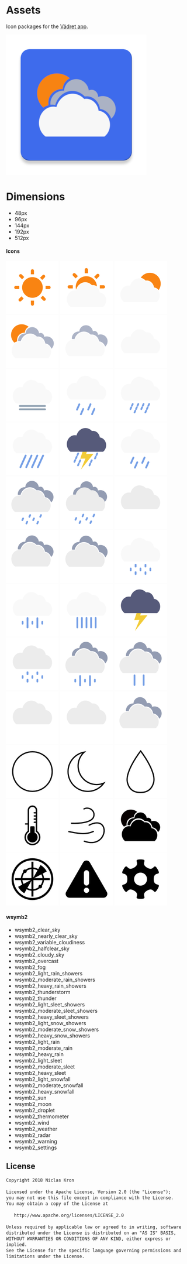 # Assets
Icon packages for the [Vädret app](https://github.com/vadret/android).

![Vädret](https://raw.githubusercontent.com/vadret/assets/master/dist/ic_launcher-web.png)

# Dimensions

* 48px
* 96px
* 144px
* 192px
* 512px

#### Icons

![wsymb2_clear_sky.png](https://raw.githubusercontent.com/vadret/assets/master/dist/drawable-xhdpi/wsymb2_clear_sky.png)
![wsymb2_nearly_clear_sky.png](https://raw.githubusercontent.com/vadret/assets/master/dist/drawable-xhdpi/wsymb2_nearly_clear_sky.png)
![wsymb2_variable_cloudiness.png](https://raw.githubusercontent.com/vadret/assets/master/dist/drawable-xhdpi/wsymb2_variable_cloudiness.png)
![wsymb2_halfclear_sky.png](https://raw.githubusercontent.com/vadret/assets/master/dist/drawable-xhdpi/wsymb2_halfclear_sky.png)
![wsymb2_cloudy_sky.png](https://raw.githubusercontent.com/vadret/assets/master/dist/drawable-xhdpi/wsymb2_cloudy_sky.png)
![wsymb2_overcast.png](https://raw.githubusercontent.com/vadret/assets/master/dist/drawable-xhdpi/wsymb2_overcast.png)
![wsymb2_fog.png](https://raw.githubusercontent.com/vadret/assets/master/dist/drawable-xhdpi/wsymb2_fog.png)
![wsymb2_light_rain_showers.png](https://raw.githubusercontent.com/vadret/assets/master/dist/drawable-xhdpi/wsymb2_light_rain_showers.png)
![wsymb2_moderate_rain_showers.png](https://raw.githubusercontent.com/vadret/assets/master/dist/drawable-xhdpi/wsymb2_moderate_rain_showers.png)
![wsymb2_heavy_rain_showers.png](https://raw.githubusercontent.com/vadret/assets/master/dist/drawable-xhdpi/wsymb2_heavy_rain_showers.png)
![wsymb2_thunderstorm.png](https://raw.githubusercontent.com/vadret/assets/master/dist/drawable-xhdpi/wsymb2_thunderstorm.png)
![wsymb2_light_sleet_showers.png](https://raw.githubusercontent.com/vadret/assets/master/dist/drawable-xhdpi/wsymb2_light_sleet_showers.png)
![wsymb2_moderate_sleet_showers.png](https://raw.githubusercontent.com/vadret/assets/master/dist/drawable-xhdpi/wsymb2_moderate_sleet_showers.png)
![wsymb2_heavy_sleet_showers.png](https://raw.githubusercontent.com/vadret/assets/master/dist/drawable-xhdpi/wsymb2_heavy_sleet_showers.png)
![wsymb2_light_snow_showers.png](https://raw.githubusercontent.com/vadret/assets/master/dist/drawable-xhdpi/wsymb2_light_snow_showers.png)
![wsymb2_moderate_snow_showers.png](https://raw.githubusercontent.com/vadret/assets/master/dist/drawable-xhdpi/wsymb2_moderate_snow_showers.png)
![wsymb2_heavy_snow_showers.png](https://raw.githubusercontent.com/vadret/assets/master/dist/drawable-xhdpi/wsymb2_heavy_snow_showers.png)
![wsymb2_light_rain.png](https://raw.githubusercontent.com/vadret/assets/master/dist/drawable-xhdpi/wsymb2_light_rain.png)
![wsymb2_moderate_rain.png](https://raw.githubusercontent.com/vadret/assets/master/dist/drawable-xhdpi/wsymb2_moderate_rain.png)
![wsymb2_heavy_rain.png](https://raw.githubusercontent.com/vadret/assets/master/dist/drawable-xhdpi/wsymb2_heavy_rain.png)
![wsymb2_thunder.png](https://raw.githubusercontent.com/vadret/assets/master/dist/drawable-xhdpi/wsymb2_thunder.png)
![wsymb2_light_sleet.png](https://raw.githubusercontent.com/vadret/assets/master/dist/drawable-xhdpi/wsymb2_light_sleet.png)
![wsymb2_moderate_sleet.png](https://raw.githubusercontent.com/vadret/assets/master/dist/drawable-xhdpi/wsymb2_moderate_sleet.png)
![wsymb2_heavy_sleet.png](https://raw.githubusercontent.com/vadret/assets/master/dist/drawable-xhdpi/wsymb2_heavy_sleet.png)
![wsymb2_light_snowfall.png](https://raw.githubusercontent.com/vadret/assets/master/dist/drawable-xhdpi/wsymb2_light_snowfall.png)
![wsymb2_moderate_snowfall.png](https://raw.githubusercontent.com/vadret/assets/master/dist/drawable-xhdpi/wsymb2_moderate_snowfall.png)
![wsymb2_heavy_snowfall.png](https://raw.githubusercontent.com/vadret/assets/master/dist/drawable-xhdpi/wsymb2_heavy_snowfall.png)
![wsymb2_sun.png](https://raw.githubusercontent.com/vadret/assets/master/dist/drawable-xhdpi/wsymb2_sun.png)
![wsymb2_moon.png](https://raw.githubusercontent.com/vadret/assets/master/dist/drawable-xhdpi/wsymb2_moon.png)
![wsymb2_droplet.png](https://raw.githubusercontent.com/vadret/assets/master/dist/drawable-xhdpi/wsymb2_droplet.png)
![wsymb2_thermometer.png](https://raw.githubusercontent.com/vadret/assets/master/dist/drawable-xhdpi/wsymb2_thermometer.png)
![wsymb2_wind.png](https://raw.githubusercontent.com/vadret/assets/master/dist/drawable-xhdpi/wsymb2_wind.png)
![wsymb2_weather.png](https://raw.githubusercontent.com/vadret/assets/master/dist/drawable-xhdpi/wsymb2_weather.png)
![wsymb2_radar.png](https://raw.githubusercontent.com/vadret/assets/master/dist/drawable-xhdpi/wsymb2_radar.png)
![wsymb2_warning.png](https://raw.githubusercontent.com/vadret/assets/master/dist/drawable-xhdpi/wsymb2_warning.png)
![wsymb2_settings.png](https://raw.githubusercontent.com/vadret/assets/master/dist/drawable-xhdpi/wsymb2_settings.png)

#### wsymb2

- wsymb2_clear_sky
- wsymb2_nearly_clear_sky
- wsymb2_variable_cloudiness
- wsymb2_halfclear_sky
- wsymb2_cloudy_sky
- wsymb2_overcast
- wsymb2_fog
- wsymb2_light_rain_showers
- wsymb2_moderate_rain_showers
- wsymb2_heavy_rain_showers
- wsymb2_thunderstorm
- wsymb2_thunder
- wsymb2_light_sleet_showers
- wsymb2_moderate_sleet_showers
- wsymb2_heavy_sleet_showers
- wsymb2_light_snow_showers
- wsymb2_moderate_snow_showers
- wsymb2_heavy_snow_showers
- wsymb2_light_rain
- wsymb2_moderate_rain
- wsymb2_heavy_rain
- wsymb2_light_sleet
- wsymb2_moderate_sleet
- wsymb2_heavy_sleet
- wsymb2_light_snowfall
- wsymb2_moderate_snowfall
- wsymb2_heavy_snowfall
- wsymb2_sun
- wsymb2_moon
- wsymb2_droplet
- wsymb2_thermometer
- wsymb2_wind
- wsymb2_weather
- wsymb2_radar
- wsymb2_warning
- wsymb2_settings

## License

	Copyright 2018 Niclas Kron

	Licensed under the Apache License, Version 2.0 (the "License");
	you may not use this file except in compliance with the License.
	You may obtain a copy of the License at

	   http://www.apache.org/licenses/LICENSE_2.0

	Unless required by applicable law or agreed to in writing, software
	distributed under the License is distributed on an "AS IS" BASIS,
	WITHOUT WARRANTIES OR CONDITIONS OF ANY KIND, either express or implied.
	See the License for the specific language governing permissions and
	limitations under the License.
